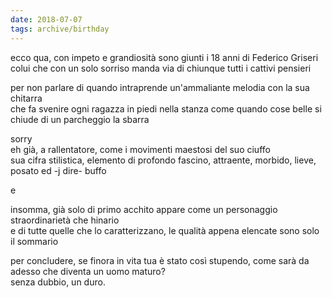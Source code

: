 ```yaml
---
date: 2018-07-07
tags: archive/birthday
---
```

ecco qua, con impeto e grandiosità sono giunti i 18 anni di Federico Griseri   
colui che con un solo sorriso manda via di chiunque tutti i cattivi pensieri

per non parlare di quando intraprende un'ammaliante melodia con la sua chitarra   
che fa svenire ogni ragazza in piedi nella stanza come quando cose belle si chiude di un parcheggio la sbarra

sorry   
eh già, a rallentatore, come i movimenti maestosi del suo ciuffo   
sua cifra stilistica, elemento di profondo fascino, attraente, morbido, lieve, posato ed -j dire- buffo

e

insomma, già solo di primo acchito appare come un personaggio straordinarietà che hinario   
e di tutte quelle che lo caratterizzano, le qualità appena elencate sono solo il sommario

per concludere, se finora in vita tua è stato così stupendo, come sarà da adesso che diventa un uomo maturo?   
senza dubbio, un duro.
